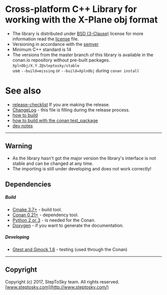 # Cross-platform C++ Library for working with the X-Plane obj format
- The library is distributed under 
[BSD (3-Clause)](http://opensource.org/licenses/BSD-3-Clause) 
license for more information read the [license](license.txt) file.
- Versioning in accordance with the [semver](http://semver.org/)
- Minimum C++ standard is 14
- The versions from the master branch of this library 
    is available in the conan.io repository without pre-built packages.  
    ```XplnObj/X.Y.Z@steptosky/stable```   
    use ```--build=missing``` or ```--build=XplnObj``` during ```conan install```

# See also
- [release-checklist](doc/release-checklist.md) If you are making the release.
- [ChangeLog](changelog.md) - this file is filling during the release process.
- [how to build](doc/build.md)
- [how to build with the conan test_package](doc/conan-test-package.md)
- [dev notes](doc/dev-notes.md)

---

## Warning 
- As the library hasn't got the major version 
  the library's interface is not stable and can be changed at any time.
- The importing is still under developing and does not work correctly!


## Dependencies
##### Build
- [Cmake 3.7+](https://cmake.org) - build tool.
- [Conan 0.21+](https://www.conan.io) - dependency tool.
- [Python 2 or 3](https://www.python.org) - is needed for the Conan.
- [Doxygen](http://www.stack.nl/~dimitri/doxygen) - if you want to generate the documentation.

##### Developing
- [Gtest and Gmock 1.8](https://github.com/google/googletest) - testing (used through the Conan)  

---

## Copyright
Copyright (c) 2017, StepToSky team. All rights reserved.  
[www.steptosky.com](http://www.steptosky.com/)